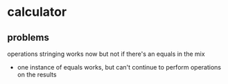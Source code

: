 # calculator

## problems
operations stringing works now but not if there's an equals in the mix
- one instance of equals works, but can't continue to perform operations on the results